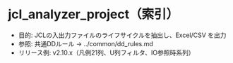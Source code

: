 # jcl_analyzer_project（索引）
- 目的: JCLの入出力ファイルのライフサイクルを抽出し、Excel/CSV を出力
- 参照: 共通DDルール → ../common/dd_rules.md
- リリース例: v2.10.x（凡例21列、U列フィルタ、IO参照時系列）
